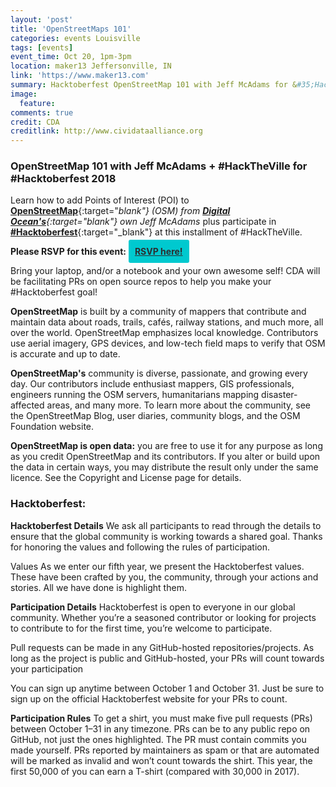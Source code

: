 ```yaml
---
layout: 'post'
title: 'OpenStreetMaps 101'
categories: events Louisville
tags: [events]
event_time: Oct 20, 1pm-3pm
location: maker13 Jeffersonville, IN
link: 'https://www.maker13.com'
summary: Hacktoberfest OpenStreetMap 101 with Jeff McAdams for &#35;HackTheVille where we will learn how to add Points of Interest to OpenStreetMap from Digital Ocean's and CDA's own Jeff McAdams plus participate in Hacktoberfest at this installment of HackTheVille
image:
  feature:
comments: true
credit: CDA
creditlink: http://www.cividataalliance.org
---
```


### OpenStreetMap 101 with Jeff McAdams + &#35;HackTheVille for &#35;Hacktoberfest 2018

Learn how to add Points of Interest (POI) to [__OpenStreetMap__](https://www.openstreetmap.org/){:target="_blank"} (OSM) from [__Digital Ocean's__](https://www.digitalocean.com){:target="_blank"} own Jeff McAdams__ plus participate in [__&#35;Hacktoberfest__](https://hacktoberfest.digitalocean.com){:target="_blank"} at this installment of &#35;HackTheVille.

__Please RSVP for this event:__ <a class="button" target="_blank" style="color: #2C2D30;font-weight: bold;border-radius: 3px; background: #00c9cf; padding: 10px;text-align:center; margin:0 auto;" alt="Register Here!" title="hackathon tickets" href="https://www.meetup.com/Civic-Data-Alliance/events/255169443/" target="_blank">RSVP here!</a>

Bring your laptop, and/or a notebook and your own awesome self! CDA will be facilitating PRs on open source repos to help you make your #Hacktoberfest goal!

__OpenStreetMap__ is built by a community of mappers that contribute and maintain data about roads, trails, cafés, railway stations, and much more, all over the world.  OpenStreetMap emphasizes local knowledge. Contributors use aerial imagery, GPS devices, and low-tech field maps to verify that OSM is accurate and up to date.

__OpenStreetMap's__ community is diverse, passionate, and growing every day. Our contributors include enthusiast mappers, GIS professionals, engineers running the OSM servers, humanitarians mapping disaster-affected areas, and many more. To learn more about the community, see the OpenStreetMap Blog, user diaries, community blogs, and the OSM Foundation website.

__OpenStreetMap is open data:__ you are free to use it for any purpose as long as you credit OpenStreetMap and its contributors. If you alter or build upon the data in certain ways, you may distribute the result only under the same licence. See the Copyright and License page for details.

### Hacktoberfest:

__Hacktoberfest Details__
We ask all participants to read through the details to ensure that the global community is working towards a shared goal. Thanks for honoring the values and following the rules of participation.

Values
As we enter our fifth year, we present the Hacktoberfest values. These have been crafted by you, the community, through your actions and stories. All we have done is highlight them.

__Participation Details__
Hacktoberfest is open to everyone in our global community. Whether you’re a seasoned contributor or looking for projects to contribute to for the first time, you’re welcome to participate.

Pull requests can be made in any GitHub-hosted repositories/projects. As long as the project is public and GitHub-hosted, your PRs will count towards your participation

You can sign up anytime between October 1 and October 31. Just be sure to sign up on the official Hacktoberfest website for your PRs to count.

__Participation Rules__
To get a shirt, you must make five pull requests (PRs) between October 1–31 in any timezone. PRs can be to any public repo on GitHub, not just the ones highlighted. The PR must contain commits you made yourself. PRs reported by maintainers as spam or that are automated will be marked as invalid and won’t count towards the shirt. This year, the first 50,000 of you can earn a T-shirt (compared with 30,000 in 2017).
